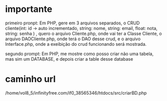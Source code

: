 # importante

primeiro pronpt:
Em PHP, gere em 3 arquivos separados, o CRUD cliente(int: id -> auto incrementado, string: nome, string: email, float: nota, string: senha ) , quero o arquivo Cliente.php,
onde vai ter a Classe Cliente, o arquivo DAOCliente.php, onde terá o DAO
desse crud, e o arquivo Interface.php, onde a exeibição do crud funcionando será mostrada.

segundo prompt:
Em PHP, me mostre como posso criar não uma tabela, mas sim um DATABASE,
e depois criar a table desse database

# caminho url

/home/vol8_5/infinityfree.com/if0_38565346/htdocs/src/criarBD.php
